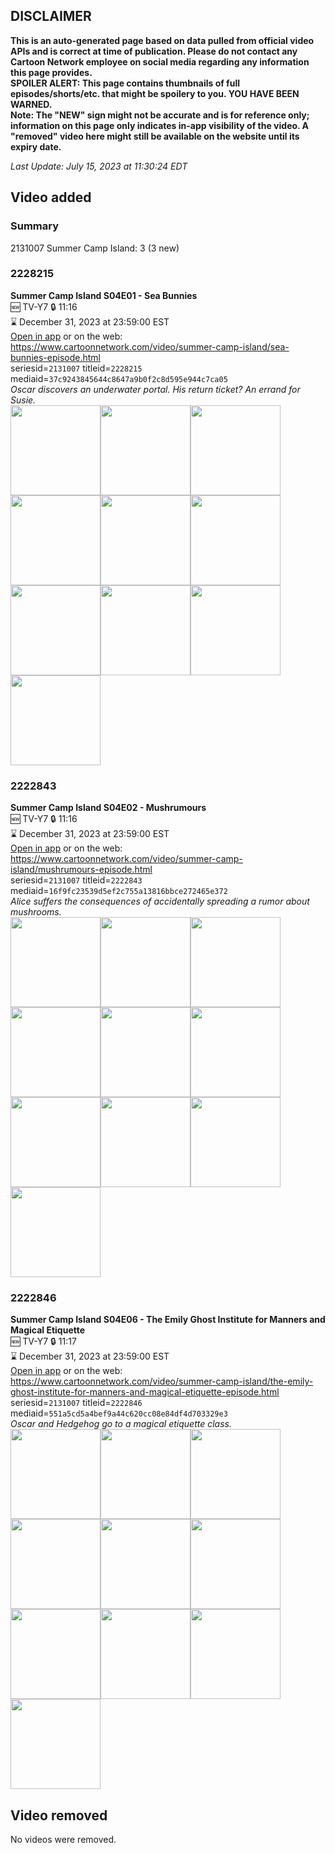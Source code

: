 ## DISCLAIMER
**This is an auto-generated page based on data pulled from official video APIs and is correct at time of publication. Please do not contact any Cartoon Network employee on social media regarding any information this page provides.**  
**SPOILER ALERT: This page contains thumbnails of full episodes/shorts/etc. that might be spoilery to you. YOU HAVE BEEN WARNED.**  
**Note: The "NEW" sign might not be accurate and is for reference only; information on this page only indicates in-app visibility of the video. A "removed" video here might still be available on the website until its expiry date.**  

_Last Update: July 15, 2023 at 11:30:24 EDT_
## Video added
### Summary
2131007 Summer Camp Island: 3 (3 new)  
### 2228215
**Summer Camp Island S04E01 - Sea Bunnies**  
🆕 TV-Y7 🔒 11:16  
⌛ December 31, 2023 at 23:59:00 EST  
[Open in app](https://cnvideo.sercomkc.org/redirector.html?type=cnapp&seriesid=2131007&titleid=2228215&mediaid=37c9243845644c8647a9b0f2c8d595e944c7ca05) or on the web: https://www.cartoonnetwork.com/video/summer-camp-island/sea-bunnies-episode.html  
seriesid=`2131007` titleid=`2228215` mediaid=`37c9243845644c8647a9b0f2c8d595e944c7ca05`  
_Oscar discovers an underwater portal. His return ticket? An errand for Susie._  
<a href="https://s3.amazonaws.com/cartoonorchestrator/2228215_001_1280x720.jpg"><img src="https://s3.amazonaws.com/cartoonorchestrator/2228215_001_640x360.jpg" height="144px" /></a><a href="https://s3.amazonaws.com/cartoonorchestrator/2228215_002_1280x720.jpg"><img src="https://s3.amazonaws.com/cartoonorchestrator/2228215_002_640x360.jpg" height="144px" /></a><a href="https://s3.amazonaws.com/cartoonorchestrator/2228215_003_1280x720.jpg"><img src="https://s3.amazonaws.com/cartoonorchestrator/2228215_003_640x360.jpg" height="144px" /></a><a href="https://s3.amazonaws.com/cartoonorchestrator/2228215_004_1280x720.jpg"><img src="https://s3.amazonaws.com/cartoonorchestrator/2228215_004_640x360.jpg" height="144px" /></a><a href="https://s3.amazonaws.com/cartoonorchestrator/2228215_005_1280x720.jpg"><img src="https://s3.amazonaws.com/cartoonorchestrator/2228215_005_640x360.jpg" height="144px" /></a><a href="https://s3.amazonaws.com/cartoonorchestrator/2228215_006_1280x720.jpg"><img src="https://s3.amazonaws.com/cartoonorchestrator/2228215_006_640x360.jpg" height="144px" /></a><a href="https://s3.amazonaws.com/cartoonorchestrator/2228215_007_1280x720.jpg"><img src="https://s3.amazonaws.com/cartoonorchestrator/2228215_007_640x360.jpg" height="144px" /></a><a href="https://s3.amazonaws.com/cartoonorchestrator/2228215_008_1280x720.jpg"><img src="https://s3.amazonaws.com/cartoonorchestrator/2228215_008_640x360.jpg" height="144px" /></a><a href="https://s3.amazonaws.com/cartoonorchestrator/2228215_009_1280x720.jpg"><img src="https://s3.amazonaws.com/cartoonorchestrator/2228215_009_640x360.jpg" height="144px" /></a><a href="https://s3.amazonaws.com/cartoonorchestrator/2228215_010_1280x720.jpg"><img src="https://s3.amazonaws.com/cartoonorchestrator/2228215_010_640x360.jpg" height="144px" /></a>
### 2222843
**Summer Camp Island S04E02 - Mushrumours**  
🆕 TV-Y7 🔒 11:16  
⌛ December 31, 2023 at 23:59:00 EST  
[Open in app](https://cnvideo.sercomkc.org/redirector.html?type=cnapp&seriesid=2131007&titleid=2222843&mediaid=16f9fc23539d5ef2c755a13816bbce272465e372) or on the web: https://www.cartoonnetwork.com/video/summer-camp-island/mushrumours-episode.html  
seriesid=`2131007` titleid=`2222843` mediaid=`16f9fc23539d5ef2c755a13816bbce272465e372`  
_Alice suffers the consequences of accidentally spreading a rumor about mushrooms._  
<a href="https://s3.amazonaws.com/cartoonorchestrator/2222843_001_1280x720.jpg"><img src="https://s3.amazonaws.com/cartoonorchestrator/2222843_001_640x360.jpg" height="144px" /></a><a href="https://s3.amazonaws.com/cartoonorchestrator/2222843_002_1280x720.jpg"><img src="https://s3.amazonaws.com/cartoonorchestrator/2222843_002_640x360.jpg" height="144px" /></a><a href="https://s3.amazonaws.com/cartoonorchestrator/2222843_003_1280x720.jpg"><img src="https://s3.amazonaws.com/cartoonorchestrator/2222843_003_640x360.jpg" height="144px" /></a><a href="https://s3.amazonaws.com/cartoonorchestrator/2222843_004_1280x720.jpg"><img src="https://s3.amazonaws.com/cartoonorchestrator/2222843_004_640x360.jpg" height="144px" /></a><a href="https://s3.amazonaws.com/cartoonorchestrator/2222843_005_1280x720.jpg"><img src="https://s3.amazonaws.com/cartoonorchestrator/2222843_005_640x360.jpg" height="144px" /></a><a href="https://s3.amazonaws.com/cartoonorchestrator/2222843_006_1280x720.jpg"><img src="https://s3.amazonaws.com/cartoonorchestrator/2222843_006_640x360.jpg" height="144px" /></a><a href="https://s3.amazonaws.com/cartoonorchestrator/2222843_007_1280x720.jpg"><img src="https://s3.amazonaws.com/cartoonorchestrator/2222843_007_640x360.jpg" height="144px" /></a><a href="https://s3.amazonaws.com/cartoonorchestrator/2222843_008_1280x720.jpg"><img src="https://s3.amazonaws.com/cartoonorchestrator/2222843_008_640x360.jpg" height="144px" /></a><a href="https://s3.amazonaws.com/cartoonorchestrator/2222843_009_1280x720.jpg"><img src="https://s3.amazonaws.com/cartoonorchestrator/2222843_009_640x360.jpg" height="144px" /></a><a href="https://s3.amazonaws.com/cartoonorchestrator/2222843_010_1280x720.jpg"><img src="https://s3.amazonaws.com/cartoonorchestrator/2222843_010_640x360.jpg" height="144px" /></a>
### 2222846
**Summer Camp Island S04E06 - The Emily Ghost Institute for Manners and Magical Etiquette**  
🆕 TV-Y7 🔒 11:17  
⌛ December 31, 2023 at 23:59:00 EST  
[Open in app](https://cnvideo.sercomkc.org/redirector.html?type=cnapp&seriesid=2131007&titleid=2222846&mediaid=551a5cd5a4bef9a44c620cc08e84df4d703329e3) or on the web: https://www.cartoonnetwork.com/video/summer-camp-island/the-emily-ghost-institute-for-manners-and-magical-etiquette-episode.html  
seriesid=`2131007` titleid=`2222846` mediaid=`551a5cd5a4bef9a44c620cc08e84df4d703329e3`  
_Oscar and Hedgehog go to a magical etiquette class._  
<a href="https://s3.amazonaws.com/cartoonorchestrator/2222846_001_1280x720.jpg"><img src="https://s3.amazonaws.com/cartoonorchestrator/2222846_001_640x360.jpg" height="144px" /></a><a href="https://s3.amazonaws.com/cartoonorchestrator/2222846_002_1280x720.jpg"><img src="https://s3.amazonaws.com/cartoonorchestrator/2222846_002_640x360.jpg" height="144px" /></a><a href="https://s3.amazonaws.com/cartoonorchestrator/2222846_003_1280x720.jpg"><img src="https://s3.amazonaws.com/cartoonorchestrator/2222846_003_640x360.jpg" height="144px" /></a><a href="https://s3.amazonaws.com/cartoonorchestrator/2222846_004_1280x720.jpg"><img src="https://s3.amazonaws.com/cartoonorchestrator/2222846_004_640x360.jpg" height="144px" /></a><a href="https://s3.amazonaws.com/cartoonorchestrator/2222846_005_1280x720.jpg"><img src="https://s3.amazonaws.com/cartoonorchestrator/2222846_005_640x360.jpg" height="144px" /></a><a href="https://s3.amazonaws.com/cartoonorchestrator/2222846_006_1280x720.jpg"><img src="https://s3.amazonaws.com/cartoonorchestrator/2222846_006_640x360.jpg" height="144px" /></a><a href="https://s3.amazonaws.com/cartoonorchestrator/2222846_007_1280x720.jpg"><img src="https://s3.amazonaws.com/cartoonorchestrator/2222846_007_640x360.jpg" height="144px" /></a><a href="https://s3.amazonaws.com/cartoonorchestrator/2222846_008_1280x720.jpg"><img src="https://s3.amazonaws.com/cartoonorchestrator/2222846_008_640x360.jpg" height="144px" /></a><a href="https://s3.amazonaws.com/cartoonorchestrator/2222846_009_1280x720.jpg"><img src="https://s3.amazonaws.com/cartoonorchestrator/2222846_009_640x360.jpg" height="144px" /></a><a href="https://s3.amazonaws.com/cartoonorchestrator/2222846_010_1280x720.jpg"><img src="https://s3.amazonaws.com/cartoonorchestrator/2222846_010_640x360.jpg" height="144px" /></a>
## Video removed
No videos were removed.  
